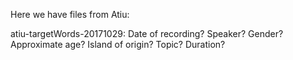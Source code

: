Here we have files from Atiu:

atiu-targetWords-20171029: Date of recording? Speaker? Gender? Approximate age? Island of origin? Topic? Duration?
